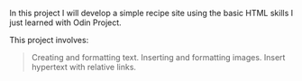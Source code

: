 In this project I will develop a simple recipe site using the basic HTML skills I just learned with Odin Project.

This project involves:

> Creating and formatting text.
> Inserting and formatting images.
> Insert hypertext with relative links.
